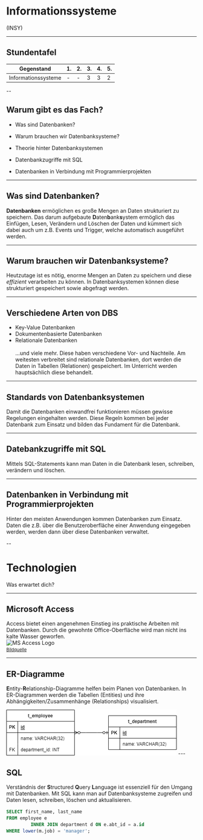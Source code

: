 # Informationssysteme

(INSY)

---

## Stundentafel

| Gegenstand          | 1.  | 2.  | 3.  | 4.  | 5.  |
|---------------------|-----|-----|-----|-----|-----|
| Informationssysteme | -   | -   | 3   | 3   | 2   |

--

## Warum gibt es das Fach?

* Was sind Datenbanken?

* Warum brauchen wir Datenbanksysteme?

* Theorie hinter Datenbanksystemen

* Datenbankzugriffe mit SQL

* Datenbanken in Verbindung mit Programmierprojekten

---

## Was sind Datenbanken?

**Datenbanken** ermöglichen es große Mengen an Daten strukturiert zu speichern. 
Das darum aufgebaute **D**aten**b**ank**s**ystem ermöglich das Einfügen, Lesen,
Verändern und Löschen der Daten und kümmert sich dabei auch um z.B. Events und 
Trigger, welche automatisch ausgeführt werden. 

---

## Warum brauchen wir Datenbanksysteme?

Heutzutage ist es nötig, enorme Mengen an Daten zu speichern und diese *effizient* verarbeiten zu können.
In Datenbanksystemen können diese strukturiert gespeichert sowie abgefragt werden.

---
## Verschiedene Arten von DBS
- Key-Value Datenbanken
- Dokumentenbasierte Datenbanken
- Relationale Datenbanken <br /><br />
...und viele mehr. Diese haben verschiedene Vor- und Nachteile. Am weitesten verbreitet sind relationale Datenbanken,
dort werden die Daten in Tabellen (Relationen) gespeichert. Im Unterricht werden hauptsächlich diese behandelt.
---

## Standards von Datenbanksystemen

Damit die Datenbanken einwandfrei funktionieren müssen gewisse Regelungen eingehalten werden.
Diese Regeln kommen bei jeder Datenbank zum Einsatz und bilden das Fundament für die Datenbank.

---

## Datebankzugriffe mit SQL

Mittels SQL-Statements kann man Daten in die Datenbank lesen, schreiben, verändern und löschen.

---

## Datenbanken in Verbindung mit Programmierprojekten
Hinter den meisten Anwendungen kommen Datenbanken zum Einsatz.
Daten die z.B. über die Benutzeroberfläche einer Anwendung eingegeben werden,
werden dann über diese Datenbanken verwaltet.

--

# Technologien

Was erwartet dich?

---

## Microsoft Access

Access bietet einen angenehmen Einstieg ins praktische Arbeiten
mit Datenbanken. Durch die gewohnte Office-Oberfläche wird man
nicht ins kalte Wasser geworfen. <br />
![MS Access Logo](https://upload.wikimedia.org/wikipedia/commons/thumb/f/f1/Microsoft_Office_Access_%282019-present%29.svg/180px-Microsoft_Office_Access_%282019-present%29.svg.png) <br />
<small>[Bildquelle](https://upload.wikimedia.org/wikipedia/commons/thumb/f/f1/Microsoft_Office_Access_%282019-present%29.svg/180px-Microsoft_Office_Access_%282019-present%29.svg.png)</small>

---

## ER-Diagramme

**E**ntity-**R**elationship-Diagramme helfen beim Planen von Datenbanken. In ER-Diagrammen werden die Tabellen (Entities)
und ihre Abhängigkeiten/Zusammenhänge (Relationships) visualisiert.

<img src="resources/Erdiagramm.png">
---

## SQL

Verständnis der **S**tructured **Q**uery **L**anguage ist essenziell für den Umgang mit Datenbanken.
Mit SQL kann man auf Datenbanksysteme zugreifen und Daten lesen, schreiben, löschen und aktualisieren.

```sql
SELECT first_name, last_name
FROM employee e
         INNER JOIN department d ON e.abt_id = a.id
WHERE lower(m.job) = 'manager';
```
